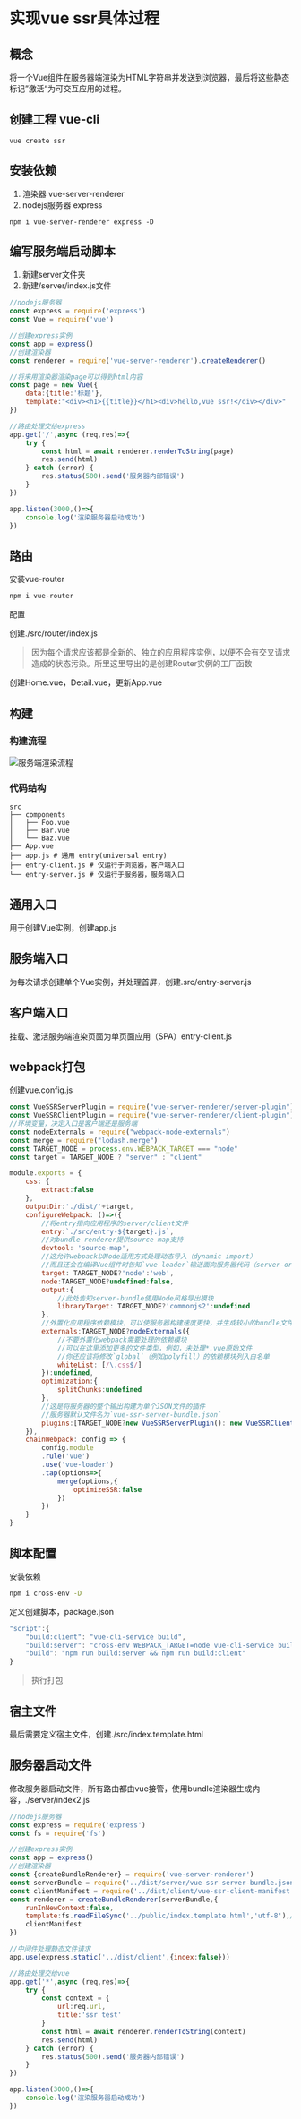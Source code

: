 # 实现vue ssr具体过程



## 概念

将一个Vue组件在服务器端渲染为HTML字符串并发送到浏览器，最后将这些静态标记”激活“为可交互应用的过程。

## 创建工程 vue-cli

`vue create ssr`



## 安装依赖

1. 渲染器 vue-server-renderer
2. nodejs服务器 express

```
npm i vue-server-renderer express -D
```



## 编写服务端启动脚本

1. 新建server文件夹
2. 新建/server/index.js文件

```javascript
//nodejs服务器
const express = require('express')
const Vue = require('vue')

//创建express实例
const app = express()
//创建渲染器
const renderer = require('vue-server-renderer').createRenderer()

//将来用渲染器渲染page可以得到html内容
const page = new Vue({
    data:{title:'标题'},
    template:"<div><h1>{{title}}</h1><div>hello,vue ssr!</div></div>"
})

//路由处理交给express
app.get('/',async (req,res)=>{
    try {
        const html = await renderer.renderToString(page)
        res.send(html)
    } catch (error) {
        res.status(500).send('服务器内部错误')
    }
})

app.listen(3000,()=>{
    console.log('渲染服务器启动成功')
})

```



## 路由

安装vue-router

```bash
npm i vue-router
```

配置

创建./src/router/index.js

> 因为每个请求应该都是全新的、独立的应用程序实例，以便不会有交叉请求造成的状态污染。所里这里导出的是创建Router实例的工厂函数

创建Home.vue，Detail.vue，更新App.vue

## 构建

### 构建流程

![服务端渲染流程](F:\frontEndFrame\vue\ssr\vue服务端渲染构建.png)

### 代码结构

```
src
├── components
│   ├── Foo.vue
│   ├── Bar.vue
│   └── Baz.vue
├── App.vue
├── app.js # 通用 entry(universal entry)
├── entry-client.js # 仅运行于浏览器，客户端入口
└── entry-server.js # 仅运行于服务器，服务端入口
```



## 通用入口

用于创建Vue实例，创建app.js



## 服务端入口

为每次请求创建单个Vue实例，并处理首屏，创建.src/entry-server.js



## 客户端入口

挂载、激活服务端渲染页面为单页面应用（SPA）entry-client.js



## webpack打包

创建vue.config.js

```javascript
const VueSSRServerPlugin = require("vue-server-renderer/server-plugin")
const VueSSRClientPlugin = require("vue-server-renderer/client-plugin")
//环境变量，决定入口是客户端还是服务端
const nodeExternals = require("webpack-node-externals")
const merge = require("lodash.merge")
const TARGET_NODE = process.env.WEBPACK_TARGET === "node"
const target = TARGET_NODE ? "server" : "client"

module.exports = {
    css: {
        extract:false
    },
    outputDir:'./dist/'+target,
    configureWebpack: ()=>({
        //将entry指向应用程序的server/client文件
        entry:`./src/entry-${target}.js`,
        //对bundle renderer提供source map支持
        devtool: 'source-map',
        //这允许webpack以Node适用方式处理动态导入（dynamic import）
        //而且还会在编译Vue组件时告知`vue-loader`输送面向服务器代码（server-oriented code）
        target: TARGET_NODE?'node':'web',
        node:TARGET_NODE?undefined:false,
        output:{
            //此处告知server-bundle使用Node风格导出模块
            libraryTarget: TARGET_NODE?'commonjs2':undefined
        },
        //外置化应用程序依赖模块，可以使服务器构建速度更快，并生成较小的bundle文件
        externals:TARGET_NODE?nodeExternals({
            //不要外置化webpack需要处理的依赖模块
            //可以在这里添加更多的文件类型，例如，未处理*.vue原始文件
            //你还应该将修改`global`（例如polyfill）的依赖模块列入白名单
            whiteList: [/\.css$/]
        }):undefined,
        optimization:{
            splitChunks:undefined
        },
        //这是将服务器的整个输出构建为单个JSON文件的插件
        //服务器默认文件名为`vue-ssr-server-bundle.json`
        plugins:[TARGET_NODE?new VueSSRServerPlugin(): new VueSSRClientPlugin()]
    }),
    chainWebpack: config => {
        config.module
        .rule('vue')
        .use('vue-loader')
        .tap(options=>{
            merge(options,{
                optimizeSSR:false
            })
        })
    }
}
```



## 脚本配置

安装依赖

```bash
npm i cross-env -D
```

定义创建脚本，package.json

```javascript
"script":{
    "build:client": "vue-cli-service build",
    "build:server": "cross-env WEBPACK_TARGET=node vue-cli-service build --mode server",
    "build": "npm run build:server && npm run build:client"
}
```

> 执行打包



## 宿主文件

最后需要定义宿主文件，创建./src/index.template.html



## 服务器启动文件

修改服务器启动文件，所有路由都由vue接管，使用bundle渲染器生成内容，./server/index2.js	

```javascript
//nodejs服务器
const express = require('express')
const fs = require('fs')

//创建express实例
const app = express()
//创建渲染器
const {createBundleRenderer} = require('vue-server-renderer')
const serverBundle = require('../dist/server/vue-ssr-server-bundle.json')
const clientManifest = require('../dist/client/vue-ssr-client-manifest.json')
const renderer = createBundleRenderer(serverBundle,{
    runInNewContext:false,
    template:fs.readFileSync('../public/index.template.html','utf-8'),//宿主模板文件
    clientManifest
})

//中间件处理静态文件请求
app.use(express.static('../dist/client',{index:false}))

//路由处理交给vue
app.get('*',async (req,res)=>{
    try {
        const context = {
            url:req.url,
            title:'ssr test'
        }
        const html = await renderer.renderToString(context)
        res.send(html)
    } catch (error) {
        res.status(500).send('服务器内部错误')
    }
})

app.listen(3000,()=>{
    console.log('渲染服务器启动成功')
})
```

